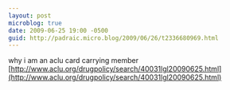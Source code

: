 ```yaml
---
layout: post
microblog: true
date: 2009-06-25 19:00 -0500
guid: http://padraic.micro.blog/2009/06/26/t2336680969.html
---
```

why i am an aclu card carrying member [http://www.aclu.org/drugpolicy/search/40031lgl20090625.html](http://www.aclu.org/drugpolicy/search/40031lgl20090625.html)

